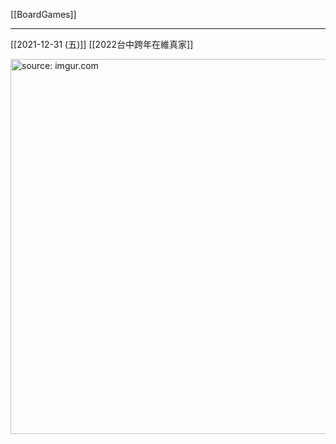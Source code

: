 [[BoardGames]]

---

[[2021-12-31 (五)]] [[2022台中跨年在維真家]]

<a href="https://imgur.com/kxO2Jis"><img src="https://i.imgur.com/kxO2Jis.jpg" title="source: imgur.com" width="600px" /></a>
